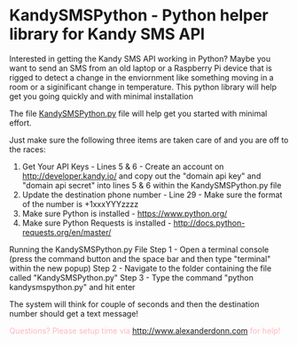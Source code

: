 # KandySMSPython - Python helper library for Kandy SMS API

Interested in getting the Kandy SMS API working in Python? Maybe you want to send an SMS from an old laptop or a Raspberry Pi device that is rigged to detect a change in the enviornment like something moving in a room or a siginificant change in temperature. This python library will help get you going quickly and with minimal installation 

The file <a href="https://github.com/wndsrfr21/KandySMSPython/blob/master/kandy_sms_demo.py"> KandySMSPython.py</A> file will help get you started with minimal effort. 

Just make sure the following three items are taken care of and you are off to the races:
1) Get Your API Keys - Lines 5 & 6 - Create an account on http://developer.kandy.io/ and copy out the "domain api key" and "domain api secret" into lines 5 & 6 within the KandySMSPython.py file
2) Update the destination phone number - Line 29 - Make sure the format of the number is +1xxxYYYzzzz
3) Make sure Python is installed - https://www.python.org/
4) Make sure Python Requests is installed - http://docs.python-requests.org/en/master/

Running the KandySMSPython.py File
Step 1 - Open a terminal console (press the command button and the space bar and then type "terminal" within the new popup)
Step 2 - Navigate to the folder containing the file called "KandySMSPython.py"
Step 3 - Type the command "python kandysmspython.py" and hit enter

The system will think for couple of seconds and then the destination number should get a text message!



<font color=#ffb6c1>Questions? Please setup time via http://www.alexanderdonn.com for help!</font>

